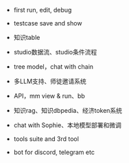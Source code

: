 - first run, edit, debug
- testcase save and show
- 知识table
- studio数据流、studio条件流程

- tree model，chat with chain
- 多LLM支持、师徒邀请系统
- API，mm view & run、bb

- 知识rag、知识dbpedia、经济token系统
- chat with Sophie、本地模型部署和微调
- tools suite and 3rd tool 
- bot for discord, telegram etc
